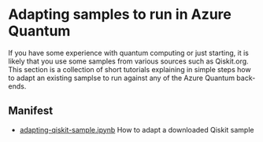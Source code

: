 # Adapting samples to run in Azure Quantum

If you have some experience with quantum computing or just starting, it is likely that you use some samples from various sources such as Qiskit.org.
This section is a collection of short tutorials explaining in simple steps how to adapt an existing samplse to run against any of the Azure Quantum back-ends.

## Manifest

- [adapting-qiskit-sample.ipynb](./adapting-qiskit-sample.ipynb) How to adapt a downloaded Qiskit sample
